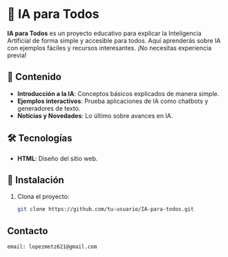 # 🤖 IA para Todos

**IA para Todos** es un proyecto educativo para explicar la Inteligencia Artificial de forma simple y accesible para todos. Aquí aprenderás sobre IA con ejemplos fáciles y recursos interesantes. ¡No necesitas experiencia previa!

## 📝 Contenido
- **Introducción a la IA**: Conceptos básicos explicados de manera simple.
- **Ejemplos interactivos**: Prueba aplicaciones de IA como chatbots y generadores de texto.
- **Noticias y Novedades**: Lo último sobre avances en IA.

## 🛠️ Tecnologías
- **HTML**: Diseño del sitio web.


## 🚀 Instalación
1. Clona el proyecto:
   ```bash
   git clone https://github.com/tu-usuario/IA-para-todos.git

## Contacto
    email: lopezmetz621@gmail.com
